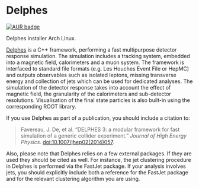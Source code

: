 Delphes
=======

[![AUR badge][AUR badge]][AUR]

Delphes installer Arch Linux.

[Delphes][homepage] is a C++ framework, performing a fast multipurpose detector
response simulation.  The simulation includes a tracking system, embedded into a
magnetic field, calorimeters and a muon system.  The framework is interfaced to
standard file formats (e.g. Les Houches Event File or HepMC) and outputs
observables such as isolated leptons, missing transverse energy and collection
of jets which can be used for dedicated analyses.  The simulation of the
detector response takes into account the effect of magnetic field, the
granularity of the calorimeters and sub-detector resolutions.  Visualisation of
the final state particles is also built-in using the corresponding ROOT library.

If you use Delphes as part of a publication, you should include a citation to:

  > Favereau, J. De, et al. “DELPHES 3: a modular framework for fast simulation
  > of a generic collider experiment.” *Journal of High Energy Physics*.
  > [doi:10.1007/jhep02(2014)057](https://doi.org/10.1007/jhep02(2014)057).

Also, please note that Delphes relies on a few external packages. If they are
used they should be cited as well. For instance, the jet clustering procedure in
Delphes is performed via the ​FastJet package. If your analysis involves jets,
you should explicitly include both a reference for the ​FastJet package and for
the relevant clustering algorithm you are using.


[homepage]: https://cp3.irmp.ucl.ac.be/projects/delphes
[doi]: https://dx.doi.org/10.1007/jhep02(2014)057
[AUR]: https://aur.archlinux.org/packages/delphes-git
[AUR badge]: https://img.shields.io/aur/version/delphes.svg
